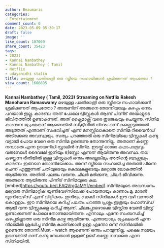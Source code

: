 ```yaml
---
author: Beaumaris
categories:
- Entertainment
comment_count: 0
date: 2023-05-09 05:30:17
draft: false
image: ''
like_count: 107009
share_count: 35423
tags:
- 2023)
- Kannai Nambathey
- Kannai Nambathey ( Tamil
- Netflix
- udayanidhi stalin
title: മഴയുള്ള പാതിരാത്രി ഒരു സ്ത്രീയെ സഹായിക്കാൻ ശ്രമിക്കുന്നത് ആപത്തോ ?
view_count: 1660895
---
```


**Kannai Nambathey ( Tamil, 2023)** **Streaming on Netflix** **Rakesh Manoharan Ramaswamy** മഴയുള്ള പാതിരാത്രി ഒരു സ്ത്രീയെ സഹായിക്കാൻ ശ്രമിക്കുന്നത് ആപത്തോ ? അരുണിന് അങ്ങനെ തോന്നിയാലും കുഴപ്പം ഒന്നും പറയാൻ ഇല്ല. കാരണം അത് പോലെ ട്വിസ്റ്റുകൾ ആണ്‌ പിന്നീട് അയാളുടെ ജീവിതത്തിൽ ഉണ്ടാകുന്നത്. അത് ക്ലൈമാക്സ് വരെ തുടരുകയും ചെയ്യുന്നു. സിനിമ കാണുന്ന പ്രേക്ഷകന് ആണെങ്കിൽ സ്‌ക്രീനിൽ നിന്നും ഒന്ന് കണ്ണെടുത്താൽ അടുത്തത് എന്താണ് സംഭവിച്ചത് എന്ന് മനസ്സിലാകാതെ സിനിമ റീവൈൻഡ് അടിക്കേണ്ട അവസ്ഥയും. സത്യം പറഞ്ഞാൽ ഒരു സിനിമയിലെ ട്വിസ്റ്റുകൾ കണ്ടു വട്ടായി പോയ വേറെ ഒരു സിനിമ ഉണ്ടെന്നു തോന്നുന്നില്ല. അതാണ്‌ കണ്ണേ നമ്പാതെ എന്ന ഉദയനിധി സ്റ്റാലിൻ സിനിമ. [](https://cdn.boolokam.com/articles/2023/05/y4yy4y.jpg)ഇടയ്ക്ക് ഓരോ കഥാപാത്രവും വരുമ്പോൾ ദൈവമേ! ഇനിയും ട്വിസ്റ്റോ എന്നത് ആയിരുന്നു അവസ്ഥ. തല കുഴയ്ക്കുന്ന രീതിയിൽ ഉള്ള ട്വിസ്റ്റുകൾ ഒന്നും അല്ലെങ്കിലും അതിന്റെ ബാഹുല്യം കാരണം ഇങ്ങനെ തോന്നിയേക്കാം. അന്ന് സ്ത്രീയെ സഹായിച്ച അരുൺ പിന്നെ ചെന്ന് എത്തുന്നത് ചതിയുടെയും കൊലകളുടെയും മറ്റൊരു ലോകത്തിൽ ആയിരുന്നു. അതിൽ പലരും വരുന്നു. ചിലർ മരിക്കുന്നു, ചിലർ ജീവിക്കുന്നു. അങ്ങനെ ആയിരുന്നു പിന്നീട് സിനിമയുടെ കഥ. [embed]https://youtu.be/LEAQVrg0aMY[/embed] സിനിമയുടെ അവസാനം മറ്റൊരു സിനിമാറ്റിക് യൂണിവേഴ്‌സിലേക്ക് പോയതായും കാണാം.മു. മാരൻ യൂണിവേഴ്‌സ് എന്ന് വിളിക്കാം. ഇനിയും ബാക്കി സിനിമകൾ ഈ വഴി വന്നാൽ കൊള്ളാം. ഈ സിനിമയെ കുറിച്ച് പലരും പറഞ്ഞ പ്രശ്നം ഇത്രയും ഫോഴ്സ്ഡ് ആയി വന്ന ട്വിസ്റ്റുകളെ കുറിച്ച് ആണ്‌. ചിലപ്പോഴൊക്കെ ട്വിസ്റ്റിനു വേണ്ടി ട്വിസ്റ്റ് ഉണ്ടാക്കുന്നത് പോലെ തോന്നുമായിരുന്നു. എന്നാലും എന്നേ സംബന്ധിച്ച് കുഴപ്പമില്ലാത്ത ഒരു സിനിമ കാഴ്ച ആയിരുന്നു. എന്തായാലും പ്രേക്ഷകൻ എന്ന നിലയിൽ ശ്രദ്ധിച്ചു സിനിമ കാണിക്കാൻ ഉള്ള എന്തോ ഒന്ന് സിനിമയിൽ ഉണ്ടെന്നു തോന്നി.Must - watch ആണെന്ന് ഒന്നും പറയുന്നില്ല. പക്ഷെ സമയം ഉണ്ടെങ്കിൽ ഒന്ന് കണ്ടു നോക്കാൻ ഉള്ളത് ഉണ്ട് കണ്ണേ നമ്പാതെ എന്ന സിനിമയിൽ.